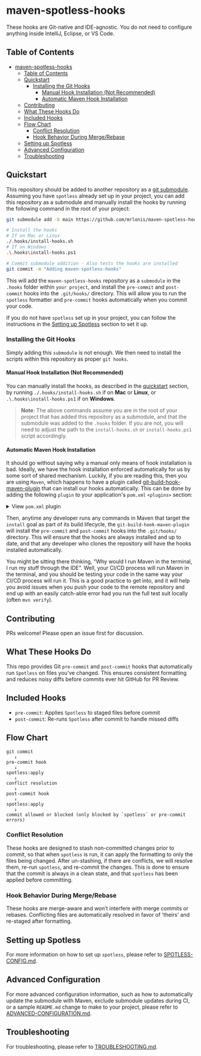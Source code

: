 # maven-spotless-hooks

These hooks are Git-native and IDE-agnostic. You do not need to configure anything inside IntelliJ, Eclipse, or VS Code.

## Table of Contents

- [maven-spotless-hooks](#maven-spotless-hooks)
  - [Table of Contents](#table-of-contents)
  - [Quickstart](#quickstart)
    - [Installing the Git Hooks](#installing-the-git-hooks)
      - [Manual Hook Installation (Not Recommended)](#manual-hook-installation-not-recommended)
      - [Automatic Maven Hook Installation](#automatic-maven-hook-installation)
  - [Contributing](#contributing)
  - [What These Hooks Do](#what-these-hooks-do)
  - [Included Hooks](#included-hooks)
  - [Flow Chart](#flow-chart)
    - [Conflict Resolution](#conflict-resolution)
    - [Hook Behavior During Merge/Rebase](#hook-behavior-during-mergerebase)
  - [Setting up Spotless](#setting-up-spotless)
  - [Advanced Configuration](#advanced-configuration)
  - [Troubleshooting](#troubleshooting)

## Quickstart

This repository should be added to another repository as a [git submodule](https://git-scm.com/book/en/v2/Git-Tools-Submodules). Assuming you have `spotless` already set up in your project, you can add this repository as a submodule and manually install the hooks by running the following command in the root of your project:

```sh
git submodule add -b main https://github.com/mrlonis/maven-spotless-hooks.git .hooks/

# Install the hooks
# If on Mac or Linux
./.hooks/install-hooks.sh
# If on Windows
.\.hooks\install-hooks.ps1

# Commit submodule addition - Also tests the hooks are installed
git commit -m "Adding maven-spotless-hooks"
```

This will add the `maven-spotless-hooks` repository as a `submodule` in the `.hooks` folder within `your project`, and install the `pre-commit` and `post-commit` hooks into the `.git/hooks/` directory. This will allow you to run the `spotless` formatter and `pre-commit` hooks automatically when you commit your code.

If you do not have `spotless` set up in your project, you can follow the instructions in the [Setting up Spotless](#setting-up-spotless) section to set it up.

### Installing the Git Hooks

Simply adding this `submodule` is not enough. We then need to install the scripts within this repository as proper `git hooks`.

#### Manual Hook Installation (Not Recommended)

You can manually install the hooks, as described in the [quickstart](#quickstart) section, by running `./.hooks/install-hooks.sh` if on **Mac** or **Linux**, or `.\.hooks\install-hooks.ps1` if on **Windows**.

> **Note**: The above commands assume you are in the root of your project that has added this repository as a submodule, and that the submodule was added to the `.hooks` folder. If you are not, you will need to adjust the path to the `install-hooks.sh` or `install-hooks.ps1` script accordingly.

#### Automatic Maven Hook Installation

It should go without saying why a manual only means of hook installation is bad. Ideally, we have the hook installation enforced automatically for us by some sort of shared mechanism. Luckily, if you are reading this, then you are using `Maven`, which happens to have a plugin called [git-build-hook-maven-plugin](https://github.com/rudikershaw/git-build-hook) that can install our hooks automatically. This can be done by adding the following `plugin` to your application's `pom.xml` `<plugins>` section:

<!-- markdownlint-disable-next-line MD033 -->
<details><summary>View <code>pom.xml</code> plugin</summary>

```xml
<plugin>
  <groupId>com.rudikershaw.gitbuildhook</groupId>
  <artifactId>git-build-hook-maven-plugin</artifactId>
  <version>${git-build-hook-maven-plugin.version}</version>
  <configuration>
    <installHooks>
      <pre-commit>.hooks/pre-commit</pre-commit>
      <post-commit>.hooks/post-commit</post-commit>
    </installHooks>
  </configuration>
  <executions>
    <execution>
      <goals>
        <goal>install</goal>
      </goals>
    </execution>
  </executions>
</plugin>
```

</details>

Then, anytime any developer runs any commands in Maven that target the `install` goal as part of its build lifecycle, the `git-build-hook-maven-plugin` will install the `pre-commit` and `post-commit` hooks into the `.git/hooks/` directory. This will ensure that the hooks are always installed and up to date, and that any developer who clones the repository will have the hooks installed automatically.

You might be sitting there thinking, "Why would I run Maven in the terminal, I run my stuff through the IDE". Well, your CI/CD process will run Maven in the terminal, and you should be testing your code in the same way your CI/CD process will run it. This is a good practice to get into, and it will help you avoid issues when you push your code to the remote repository and end up with an easily catch-able error had you run the full test suit locally (often `mvn verify`).

## Contributing

PRs welcome! Please open an issue first for discussion.

## What These Hooks Do

This repo provides Git `pre-commit` and `post-commit` hooks that automatically run `Spotless` on files you've changed. This ensures consistent formatting and reduces noisy diffs before commits ever hit GitHub for PR Review.

## Included Hooks

- `pre-commit`: Applies `Spotless` to staged files before commit
- `post-commit`: Re-runs `Spotless` after commit to handle missed diffs

## Flow Chart

```pqsql
git commit
   ↓
pre-commit hook
   ↓
spotless:apply
   ↓
conflict resolution
   ↓
post-commit hook
   ↓
spotless:apply
   ↓
commit allowed or blocked (only blocked by `spotless` or pre-commit errors)
```

### Conflict Resolution

These hooks are designed to stash non-committed changes prior to commit, so that when `spotless` is run, it can apply the formatting to only the files being changed. After un-stashing, if there are conflicts, we will resolve them, re-run `spotless`, and re-commit the changes. This is done to ensure that the commit is always in a clean state, and that `spotless` has been applied before committing.

### Hook Behavior During Merge/Rebase

These hooks are merge-aware and won’t interfere with merge commits or rebases. Conflicting files are automatically resolved in favor of 'theirs' and re-staged after formatting.

## Setting up Spotless

For more information on how to set up `spotless`, please refer to [SPOTLESS-CONFIG.md](SPOTLESS-CONFIG.md).

## Advanced Configuration

For more advanced configuration information, such as how to automatically update the submodule with Maven, exclude submodule updates during CI, or a sample `README.md` change to make to your project, please refer to [ADVANCED-CONFIGURATION.md](ADVANCED-CONFIGURATION.md).

## Troubleshooting

For troubleshooting, please refer to [TROUBLESHOOTING.md](./TROUBLESHOOTING.md).
